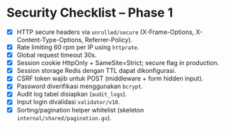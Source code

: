 # Security Checklist – Phase 1

- [x] HTTP secure headers via `unrolled/secure` (X-Frame-Options, X-Content-Type-Options, Referrer-Policy).
- [x] Rate limiting 60 rpm per IP using `httprate`.
- [x] Global request timeout 30s.
- [x] Session cookie HttpOnly + SameSite=Strict; secure flag in production.
- [x] Session storage Redis dengan TTL dapat dikonfigurasi.
- [x] CSRF token wajib untuk POST (middleware + form hidden input).
- [x] Password diverifikasi menggunakan `bcrypt`.
- [x] Audit log tabel disiapkan (`audit_logs`).
- [x] Input login divalidasi `validator/v10`.
- [x] Sorting/pagination helper whitelist (skeleton `internal/shared/pagination.go`).

